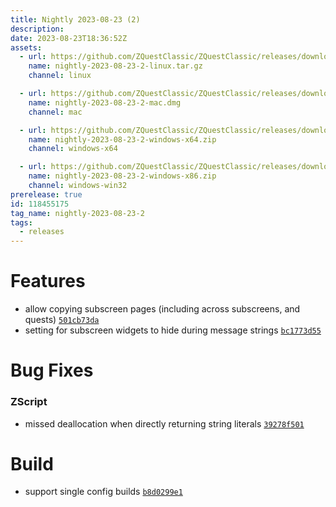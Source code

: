 ```yaml
---
title: Nightly 2023-08-23 (2)
description: 
date: 2023-08-23T18:36:52Z
assets: 
  - url: https://github.com/ZQuestClassic/ZQuestClassic/releases/download/nightly-2023-08-23-2/nightly-2023-08-23-2-linux.tar.gz
    name: nightly-2023-08-23-2-linux.tar.gz
    channel: linux

  - url: https://github.com/ZQuestClassic/ZQuestClassic/releases/download/nightly-2023-08-23-2/nightly-2023-08-23-2-mac.dmg
    name: nightly-2023-08-23-2-mac.dmg
    channel: mac

  - url: https://github.com/ZQuestClassic/ZQuestClassic/releases/download/nightly-2023-08-23-2/nightly-2023-08-23-2-windows-x64.zip
    name: nightly-2023-08-23-2-windows-x64.zip
    channel: windows-x64

  - url: https://github.com/ZQuestClassic/ZQuestClassic/releases/download/nightly-2023-08-23-2/nightly-2023-08-23-2-windows-x86.zip
    name: nightly-2023-08-23-2-windows-x86.zip
    channel: windows-win32
prerelease: true
id: 118455175
tag_name: nightly-2023-08-23-2
tags:
  - releases
---
```




# Features

- allow copying subscreen pages (including across subscreens, and quests) [`501cb73da`](https://github.com/ArmageddonGames/ZQuestClassic/commit/501cb73daf2ef2ebc34e6cd3d8907871e588efb2)
- setting for subscreen widgets to hide during message strings [`bc1773d55`](https://github.com/ArmageddonGames/ZQuestClassic/commit/bc1773d55ab49cb315d69327a573edf48a5060f8)

# Bug Fixes

### ZScript

- missed deallocation when directly returning string literals [`39278f501`](https://github.com/ArmageddonGames/ZQuestClassic/commit/39278f5011b2195b28f260de9408b31933605777)

# Build

- support single config builds [`b8d0299e1`](https://github.com/ArmageddonGames/ZQuestClassic/commit/b8d0299e105b5a425ce5682c60e74499a6750e40)


